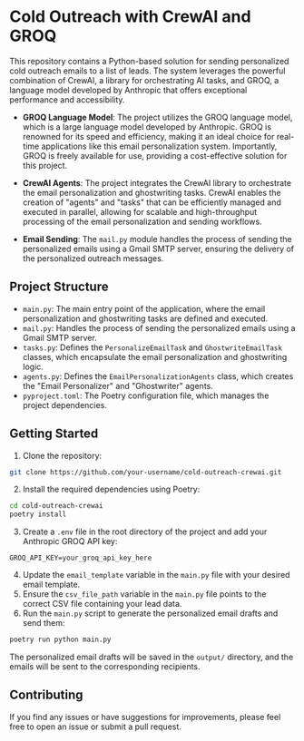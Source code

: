 # Cold Outreach with CrewAI and GROQ

This repository contains a Python-based solution for sending personalized cold outreach emails to a list of leads. The system leverages the powerful combination of CrewAI, a library for orchestrating AI tasks, and GROQ, a language model developed by Anthropic that offers exceptional performance and accessibility.


- **GROQ Language Model**: The project utilizes the GROQ language model, which is a large language model developed by Anthropic. GROQ is renowned for its speed and efficiency, making it an ideal choice for real-time applications like this email personalization system. Importantly, GROQ is freely available for use, providing a cost-effective solution for this project.

- **CrewAI Agents**: The project integrates the CrewAI library to orchestrate the email personalization and ghostwriting tasks. CrewAI enables the creation of "agents" and "tasks" that can be efficiently managed and executed in parallel, allowing for scalable and high-throughput processing of the email personalization and sending workflows.


- **Email Sending**: The `mail.py` module handles the process of sending the personalized emails using a Gmail SMTP server, ensuring the delivery of the personalized outreach messages.

## Project Structure

- `main.py`: The main entry point of the application, where the email personalization and ghostwriting tasks are defined and executed.
- `mail.py`: Handles the process of sending the personalized emails using a Gmail SMTP server.
- `tasks.py`: Defines the `PersonalizeEmailTask` and `GhostwriteEmailTask` classes, which encapsulate the email personalization and ghostwriting logic.
- `agents.py`: Defines the `EmailPersonalizationAgents` class, which creates the "Email Personalizer" and "Ghostwriter" agents.
- `pyproject.toml`: The Poetry configuration file, which manages the project dependencies.

## Getting Started

1. Clone the repository:

```bash
git clone https://github.com/your-username/cold-outreach-crewai.git
```

2. Install the required dependencies using Poetry:

```bash
cd cold-outreach-crewai
poetry install
```

3. Create a `.env` file in the root directory of the project and add your Anthropic GROQ API key:

```
GROQ_API_KEY=your_groq_api_key_here
```

4. Update the `email_template` variable in the `main.py` file with your desired email template.
5. Ensure the `csv_file_path` variable in the `main.py` file points to the correct CSV file containing your lead data.
6. Run the `main.py` script to generate the personalized email drafts and send them:

```bash
poetry run python main.py
```

The personalized email drafts will be saved in the `output/` directory, and the emails will be sent to the corresponding recipients.

## Contributing

If you find any issues or have suggestions for improvements, please feel free to open an issue or submit a pull request.

